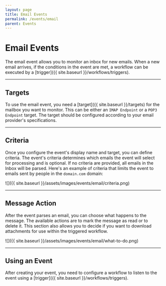 ```yaml
---
layout: page
title: Email Events
permalink: /events/email
parent: Events
---
```


# Email Events
The email event allows you to monitor an inbox for new emails. When a new email arrives, if the conditions in the event are met, a workflow can be executed by a [trigger]({{ site.baseurl }}/workflows/triggers).

---

## Targets
To use the email event, you need a [target]({{ site.baseurl }}/targets) for the mailbox you want to monitor. This can be either an `IMAP Endpoint` or a `POP3 Endpoint` target. The target should be configured according to your email provider's specifications.

---

## Criteria
Once you configure the event's display name and target, you can define criteria. The event's criteria determines which emails the event will select for processing and is optional. If no criteria are provided, all emails in the Inbox will be parsed. Here's an example of criteria that limits the event to emails sent by people in the `domain.com` domain:

![]({{ site.baseurl }}/assets/images/events/email/criteria.png)

---

## Message Action
After the event parses an email, you can choose what happens to the message. The available actions are to mark the message as read or to delete it. This section also allows you to decide if you want to download attachments for use within the triggered workflow.

![]({{ site.baseurl }}/assets/images/events/email/what-to-do.png)

---

## Using an Event
After creating your event, you need to configure a workflow to listen to the event using a [trigger]({{ site.baseurl }}/workflows/triggers).